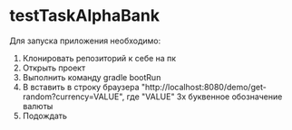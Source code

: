 # testTaskAlphaBank
Для запуска приложения необходимо:
1. Клонировать репозиторий к себе на пк
2. Открыть проект
3. Выполнить команду gradle bootRun
4. В вставить в строку браузера "http://localhost:8080/demo/get-random?currency=VALUE", где "VALUE" 3х буквенное обозначение валюты
5. Подождать

